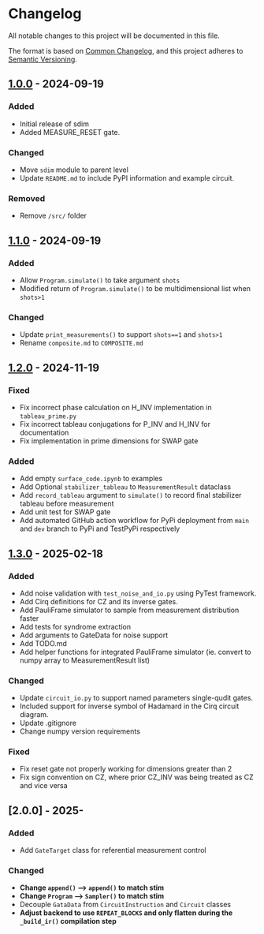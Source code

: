 # Changelog

All notable changes to this project will be documented in this file.

The format is based on [Common Changelog](https://common-changelog.org/),
and this project adheres to [Semantic Versioning](https://semver.org/spec/v2.0.0.html).

## [1.0.0] - 2024-09-19

### Added

- Initial release of sdim
- Added MEASURE_RESET gate.

### Changed

- Move `sdim` module to parent level
- Update `README.md` to include PyPI information and example circuit.

### Removed

- Remove `/src/` folder


[1.0.0]: https://github.com/events555/sdim/releases/tag/v1.0.0

## [1.1.0] - 2024-09-19

### Added

- Allow `Program.simulate()` to take argument `shots`
- Modified return of `Program.simulate()` to be multidimensional list when `shots>1`

### Changed
- Update `print_measurements()` to support `shots==1` and `shots>1`
- Rename `composite.md` to `COMPOSITE.md`

[1.1.0]: https://github.com/events555/sdim/releases/tag/v1.1.0

## [1.2.0] - 2024-11-19

### Fixed

- Fix incorrect phase calculation on H_INV implementation in `tableau_prime.py`
- Fix incorrect tableau conjugations for P_INV and H_INV for documentation
- Fix implementation in prime dimensions for SWAP gate 

### Added
- Add empty `surface_code.ipynb` to examples
- Add Optional `stabilizer_tableau` to `MeasurementResult` dataclass 
- Add `record_tableau` argument to `simulate()` to record final stabilizer tableau before measurement
- Add unit test for SWAP gate
- Add automated GitHub action workflow for PyPi deployment from `main` and `dev` branch to PyPi and TestPyPi respectively

[1.2.0]: https://github.com/events555/sdim/releases/tag/v1.2.0

## [1.3.0] - 2025-02-18

### Added
- Add noise validation with `test_noise_and_io.py` using PyTest framework.
- Add Cirq definitions for CZ and its inverse gates.
- Add PauliFrame simulator to sample from measurement distribution faster
- Add tests for syndrome extraction
- Add arguments to GateData for noise support
- Add TODO.md
- Add helper functions for integrated PauliFrame simulator (ie. convert to numpy array to MeasurementResult list)

### Changed
- Update `circuit_io.py`  to support named parameters single-qudit gates.
- Included support for inverse symbol of Hadamard in the Cirq circuit diagram.
- Update .gitignore
- Change numpy version requirements

### Fixed
- Fix reset gate not properly working for dimensions greater than 2
- Fix sign convention on CZ, where prior CZ_INV was being treated as CZ and vice versa

[1.3.0]: https://github.com/events555/sdim/releases/tag/v1.3.0


## [2.0.0] - 2025-

### Added
- Add `GateTarget` class for referential measurement control   

### Changed

- **Change `append()` --> `append()` to match stim**
- **Change `Program` --> `Sampler()` to match stim**
- Decouple `GataData` from `CircuitInstruction` and `Circuit` classes
- **Adjust backend to use `REPEAT_BLOCKS` and only flatten during the `_build_ir()` compilation step**